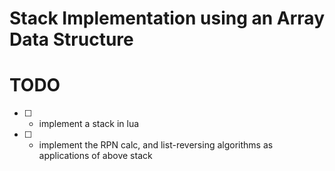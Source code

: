# Stack Implementation using an Array Data Structure

# TODO
- [ ] - implement a stack in lua
- [ ] - implement the RPN calc, and list-reversing algorithms 
        as applications of above stack
